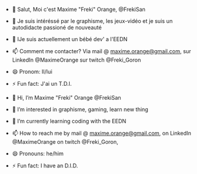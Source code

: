 - 👋 Salut, Moi c'est Maxime "Freki" Orange, @FrekiSan
- 👀 Je suis intéréssé par le graphisme, les jeux-vidéo et je suis un autodidacte passioné de nouveauté
- 🌱 IJe suis actuellement un bébé dev' a l'EEDN
- 📫 Comment me contacter? Via mail @ maxime.orange@gmail.com, sur LinkedIn @MaximeOrange sur twitch @Freki_Goron 
- 😄 Pronom: Il/lui
- ⚡ Fun fact: J'ai un T.D.I. 

- 👋 Hi, I’m Maxime "Freki" Orange @FrekiSan
- 👀 I’m interested in graphisme, gaming, learn new thing
- 🌱 I’m currently learning coding with the EEDN
- 📫 How to reach me by mail @ maxime.orange@gmail.com, on LinkedIn @MaximeOrange on twitch @Freki_Goron,
- 😄 Pronouns: he/him
- ⚡ Fun fact: I have an D.I.D. 

<!---
FrekiSan/FrekiSan is a ✨ special ✨ repository because its `README.md` (this file) appears on your GitHub profile.
You can click the Preview link to take a look at your changes.
--->
